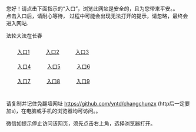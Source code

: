 您好！请点击下面指示的“入口”，浏览此网站是安全的，且为您带来平安。。 <br/>
点击入口后，请耐心等待， 过程中可能会出现无法打开的提示，请忽略，最终会进入网站. </br>

法轮大法在长春<br/>
<div style="padding:10px"><a style="margin:20px" target="_blank" href="https://dpri9rnw4nj9e.cloudfront.net/2Qpsp?gcuqawzv" id="ccLink1" rel="nofollow">入口1</a> <a target="_blank" style="margin:20px" href="https://d1us507o952sdf.cloudfront.net/2Qpsp?lmgvlzyx" id="ccLink2" rel="nofollow">入口2</a> <a style="margin:20px" target="_blank" href="https://d3hwo3dwbr9eql.cloudfront.net/2Qpsp?gmhrjd" id="ccLink3" rel="nofollow">入口3</a></div>

<div style="padding:10px" ><a style="margin:20px" target="_blank" href="https://dpri9rnw4nj9e.cloudfront.net/2Qpsp?gcuqawzv" id="ccLink4" rel="nofollow">入口4</a> <a style="margin:20px" href="https://d1us507o952sdf.cloudfront.net/2Qpsp?lmgvlzyx" target="_blank" id="ccLink5" rel="nofollow">入口5</a> <a style="margin:20px" href="https://d3hwo3dwbr9eql.cloudfront.net/2Qpsp?gmhrjd" target="_blank" id="ccLink6" rel="nofollow">入口6</a></div>

<div style="padding:10px"><a style="margin:20px" target="_blank" href="https://dpri9rnw4nj9e.cloudfront.net/2Qpsp?gcuqawzv" id="ccLink7" rel="nofollow">入口7</a> <a style="margin:20px" href="https://d1us507o952sdf.cloudfront.net/2Qpsp?lmgvlzyx" target="_blank" id="ccLink8" rel="nofollow">入口8</a> <a style="margin:20px" target="_blank" href="https://d3hwo3dwbr9eql.cloudfront.net/2Qpsp?gmhrjd" id="ccLink9" rel="nofollow">入口9</a></div>

<br/>



请复制并记住免翻墙网址 https://github.com/yntd/changchunzx (http后一定要加s)，在电脑或手机的浏览器均可访问。。<br/>

微信如提示停止访问该网页，须先点击右上角，选择浏览器打开。
